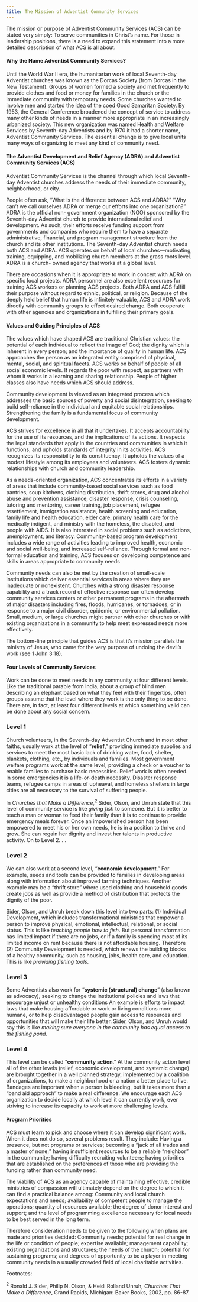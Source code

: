 ```yaml
---
title: The Mission of Adventist Community Services
---
```


The mission or purpose of Adventist Community Services (ACS) can be stated very simply: To serve communities in Christ’s name. For those in leadership positions, there is a need to expand this statement into a more detailed description of what ACS is all about.

#### Why the Name Adventist Community Services?

Until the World War II era, the humanitarian work of local Seventh-day Adventist churches was known as the Dorcas Society (from Dorcas in the New Testament). Groups of women formed a society and met frequently to provide clothes and food or money for families in the church or the immediate community with temporary needs. Some churches wanted to involve men and started the idea of the coed Good Samaritan Society. By 1953, the General Conference broadened the concept of service to address many other kinds of needs in a manner more appropriate in an increasingly urbanized society. This new organization was named Health and Welfare Services by Seventh-day Adventists and by 1970 it had a shorter name, Adventist Community Services. The essential change is to give local units many ways of organizing to meet any kind of community need.

#### The Adventist Development and Relief Agency (ADRA) and Adventist Community Services (ACS)

Adventist Community Services is the channel through which local Seventh-day Adventist churches address the needs of their immediate community, neighborhood, or city.

People often ask, “What is the difference between ACS and ADRA?” “Why can’t we call ourselves ADRA or merge our efforts into one organization?” ADRA is the official non- government organization (NGO) sponsored by the Seventh-day Adventist church to provide international relief and development. As such, their efforts receive funding support from governments and companies who require them to have a separate administrative, financial, and program management structure from the church and its other institutions. The Seventh-day Adventist church needs both ACS and ADRA. ACS operates on behalf of local churches—motivating, training, equipping, and mobilizing church members at the grass roots level. ADRA is a church- owned agency that works at a global level.

There are occasions when it is appropriate to work in concert with ADRA on specific local projects. ADRA personnel are also excellent resources for training ACS workers or planning ACS projects. Both ADRA and ACS fulfill their purpose without regard to ethnic, political, or religion. Because of the deeply held belief that human life is infinitely valuable, ACS and ADRA work directly with community groups to effect desired change. Both cooperate with other agencies and organizations in fulfilling their primary goals.

#### Values and Guiding Principles of ACS

The values which have shaped ACS are traditional Christian values: the potential of each individual to reflect the image of God; the dignity which is inherent in every person; and the importance of quality in human life. ACS approaches the person as an integrated entity comprised of physical, mental, social, and spiritual facets. ACS works on behalf of people of all social economic levels. It regards the poor with respect, as partners with whom it works in a learning and sharing relationship. People of higher classes also have needs which ACS should address.

Community development is viewed as an integrated process which addresses the basic sources of poverty and social disintegration, seeking to build self-reliance in the individual and equitable social relationships. Strengthening the family is a fundamental focus of community development.

ACS strives for excellence in all that it undertakes. It accepts accountability for the use of its resources, and the implications of its actions. It respects the legal standards that apply in the countries and communities in which it functions, and upholds standards of integrity in its activities. ACS recognizes its responsibility to its constituency. It upholds the values of a modest lifestyle among its employees and volunteers. ACS fosters dynamic relationships with church and community leadership.

As a needs-oriented organization, ACS concentrates its efforts in a variety of areas that include community-based social services such as food pantries, soup kitchens, clothing distribution, thrift stores, drug and alcohol abuse and prevention assistance, disaster response, crisis counseling, tutoring and mentoring, career training, job placement, refugee resettlement, immigration assistance, health screening and education, family life and health education, elder care, primary health care for the medically indigent, and ministry with the homeless, the disabled, and people with AIDS. It is also interested in social problems such as addictions, unemployment, and literacy. Community-based program development includes a wide range of activities leading to improved health, economic and social well-being, and increased self-reliance. Through formal and non-formal education and training, ACS focuses on developing competence and skills in areas appropriate to community needs

Community needs can also be met by the creation of small-scale institutions which deliver essential services in areas where they are inadequate or nonexistent. Churches with a strong disaster response capability and a track record of effective response can often develop community services centers or other permanent programs in the aftermath of major disasters including fires, floods, hurricanes, or tornadoes, or in response to a major civil disorder, epidemic, or environmental pollution. Small, medium, or large churches might partner with other churches or with existing organizations in a community to help meet expressed needs more effectively.

The bottom-line principle that guides ACS is that it’s mission parallels the ministry of Jesus, who came for the very purpose of undoing the devil’s work (see 1 John 3:18).

#### Four Levels of Community Services

Work can be done to meet needs in any community at four different levels. Like the traditional parable from India, about a group of blind men describing an elephant based on what they feel with their fingertips, often groups assume that the level where they work is the only thing to be done. There are, in fact, at least four different levels at which something valid can be done about any social concern.

### Level 1

Church volunteers, in the Seventh-day Adventist Church and in most other faiths, usually work at the level of “**relief**,” providing immediate supplies and services to meet the most basic lack of drinking water, food, shelter, blankets, clothing, etc., by individuals and families. Most government welfare programs work at the same level, providing a check or a voucher to enable families to purchase basic necessities. Relief work is often needed. In some emergencies it is a life-or-death necessity. Disaster response teams, refugee camps in areas of upheaval, and homeless shelters in large cities are all necessary to the survival of suffering people.

In _Churches that Make a Difference_,<sup>2</sup> Sider, Olson, and Unruh state that this level of community service is like _giving fish_ to someone. But it is better to teach a man or woman to feed their family than it is to continue to provide emergency meals forever. Once an impoverished person has been empowered to meet his or her own needs, he is in a position to thrive and grow. She can regain her dignity and invest her talents in productive activity. On to Level 2. . .

### Level 2

We can also work at a second level, “**economic development**.” For example, seeds and tools can be provided to families in developing areas along with information about improved farming techniques. Another example may be a “thrift store” where used clothing and household goods create jobs as well as provide a method of distribution that protects the dignity of the poor.

Sider, Olson, and Unruh break down this level into two parts: (1) Individual Development, which includes transformational ministries that empower a person to improve physical, emotional, intellectual, relational, or social status. This is like _teaching people how to fish_. But personal transformation has limited impact if there are no jobs, or if a family is spending most of its limited income on rent because there is not affordable housing. Therefore (2) Community Development is needed, which renews the building blocks of a healthy community, such as housing, jobs, health care, and education. This is like _providing fishing tools_.

### Level 3

Some Adventists also work for “**systemic (structural) change**” (also known as advocacy), seeking to change the institutional policies and laws that encourage unjust or unhealthy conditions An example is efforts to impact laws that make housing affordable or work or living conditions more humane, or to help disadvantaged people gain access to resources and opportunities that will make their life better. Sider, Olson, and Unruh would say this is like _making sure everyone in the community has equal access to the fishing pond_.

### Level 4

This level can be called “**community action**.” At the community action level all of the other levels (relief, economic development, and systemic change) are brought together in a well planned strategy, implemented by a coalition of organizations, to make a neighborhood or a nation a better place to live. Bandages are important when a person is bleeding, but it takes more than a “band aid approach” to make a real difference. We encourage each ACS organization to decide locally at which level it can currently work, ever striving to increase its capacity to work at more challenging levels.

#### Program Priorities

ACS must learn to pick and choose where it can develop significant work. When it does not do so, several problems result. They include: Having a presence, but not programs or services; becoming a “jack of all trades and a master of none;” having insufficient resources to be a reliable “neighbor” in the community; having difficulty recruiting volunteers; having priorities that are established on the preferences of those who are providing the funding rather than community need.

The viability of ACS as an agency capable of maintaining effective, credible ministries of compassion will ultimately depend on the degree to which it can find a practical balance among: Community and local church expectations and needs; availability of competent people to manage the operations; quantity of resources available; the degree of donor interest and support; and the level of programming excellence necessary for local needs to be best served in the long term.

Therefore consideration needs to be given to the following when plans are made and priorities decided: Community needs; potential for real change in the life or condition of people; expertise available; management capability; existing organizations and structures; the needs of the church; potential for sustaining programs; and degrees of opportunity to be a player in meeting community needs in a usually crowded field of local charitable activities.

Footnotes:

<sup>2</sup> Ronald J. Sider, Philip N. Olson, & Heidi Rolland Unruh, _Churches That Make a Difference_, Grand Rapids, Michigan: Baker Books, 2002, pp. 86-87.